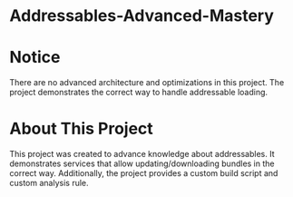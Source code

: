 # Addressables-Advanced-Mastery

# Notice
There are no advanced architecture and optimizations in this project. The project demonstrates the correct way to handle addressable loading.

# About This Project
This project was created to advance knowledge about addressables. It demonstrates services that allow updating/downloading bundles in the correct way. Additionally, the project provides a custom build script and custom analysis rule.
